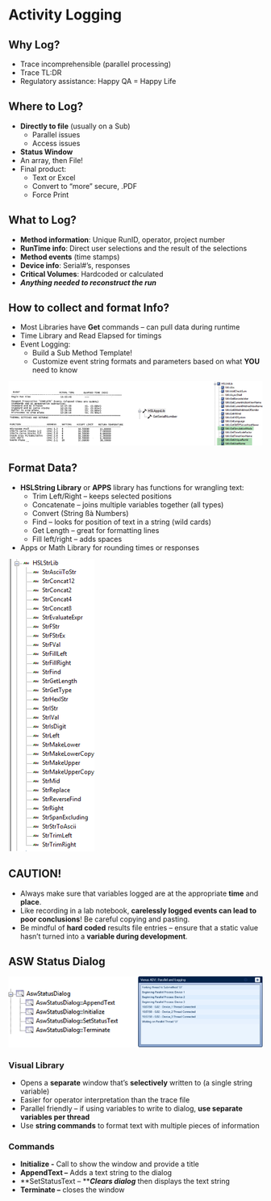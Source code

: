 # Activity Logging

## Why Log?

* Trace incomprehensible (parallel processing)
* Trace TL:DR
* Regulatory assistance: Happy QA = Happy Life

## Where to Log?

* **Directly to file** (usually on a Sub)
  * Parallel issues
  * Access issues
* **Status Window**
* An array, then File!
* Final product:
  * Text or Excel
  * Convert to “more” secure, .PDF
  * Force Print

## What to Log?

* **Method information**: Unique RunID, operator, project number
* **RunTime info**: Direct user selections and the result of the selections
* **Method events** (time stamps)
* **Device info**: Serial#’s, responses
* **Critical Volumes**: Hardcoded or calculated
* _**Anything needed to reconstruct the run**_

## How to collect and format Info?

* Most Libraries have **Get** commands – can pull data during runtime
* Time Library and Read Elapsed for timings
* Event Logging:
  * Build a Sub Method Template!
  * Customize event string formats and parameters based on what **YOU** need to know

![](<../.gitbook/assets/0 (1) (1).png>)

## Format Data?

* **HSLString Library** or **APPS** library has functions for wrangling text:
  * Trim Left/Right – keeps selected positions
  * Concatenate – joins multiple variables together (all types)
  * Convert (String ßà Numbers)
  * Find – looks for position of text in a string (wild cards)
  * Get Length – great for formatting lines
  * Fill left/right – adds spaces
* Apps or Math Library for rounding times or responses

![](<../.gitbook/assets/1 (1) (1).png>)

## CAUTION!

* Always make sure that variables logged are at the appropriate **time** and **place**.
* Like recording in a lab notebook, **carelessly logged events can lead to poor conclusions**! Be careful copying and pasting.
* Be mindful of **hard coded** results file entries – ensure that a static value hasn’t turned into a **variable during development**.

## ASW Status Dialog

![](<../.gitbook/assets/2 (1) (1).png>)

### Visual Library

* Opens a **separate** window that’s **selectively** written to (a single string variable)
* Easier for operator interpretation than the trace file
* Parallel friendly – if using variables to write to dialog, **use separate variables per thread**
* Use **string commands** to format text with multiple pieces of information

### Commands

* **Initialize -** Call to show the window and provide a title
* **AppendText –** Adds a text string to the dialog
* **SetStatusText – **_**Clears dialog**_ then displays the text string
* **Terminate –** closes the window
